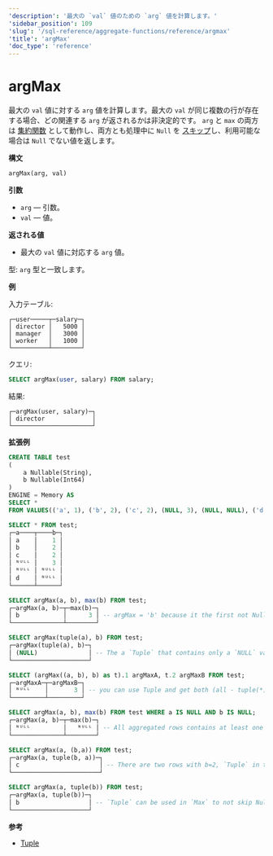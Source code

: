 ```yaml
---
'description': '最大の `val` 値のための `arg` 値を計算します。'
'sidebar_position': 109
'slug': '/sql-reference/aggregate-functions/reference/argmax'
'title': 'argMax'
'doc_type': 'reference'
---
```



# argMax

最大の `val` 値に対する `arg` 値を計算します。最大の `val` が同じ複数の行が存在する場合、どの関連する `arg` が返されるかは非決定的です。 `arg` と `max` の両方は [集約関数](/sql-reference/aggregate-functions/index.md) として動作し、両方とも処理中に `Null` を [スキップ](/sql-reference/aggregate-functions/index.md#null-processing)し、利用可能な場合は `Null` でない値を返します。

**構文**

```sql
argMax(arg, val)
```

**引数**

- `arg` — 引数。
- `val` — 値。

**返される値**

- 最大の `val` 値に対応する `arg` 値。

型: `arg` 型と一致します。

**例**

入力テーブル:

```text
┌─user─────┬─salary─┐
│ director │   5000 │
│ manager  │   3000 │
│ worker   │   1000 │
└──────────┴────────┘
```

クエリ:

```sql
SELECT argMax(user, salary) FROM salary;
```

結果:

```text
┌─argMax(user, salary)─┐
│ director             │
└──────────────────────┘
```

**拡張例**

```sql
CREATE TABLE test
(
    a Nullable(String),
    b Nullable(Int64)
)
ENGINE = Memory AS
SELECT *
FROM VALUES(('a', 1), ('b', 2), ('c', 2), (NULL, 3), (NULL, NULL), ('d', NULL));

SELECT * FROM test;
┌─a────┬────b─┐
│ a    │    1 │
│ b    │    2 │
│ c    │    2 │
│ ᴺᵁᴸᴸ │    3 │
│ ᴺᵁᴸᴸ │ ᴺᵁᴸᴸ │
│ d    │ ᴺᵁᴸᴸ │
└──────┴──────┘

SELECT argMax(a, b), max(b) FROM test;
┌─argMax(a, b)─┬─max(b)─┐
│ b            │      3 │ -- argMax = 'b' because it the first not Null value, max(b) is from another row!
└──────────────┴────────┘

SELECT argMax(tuple(a), b) FROM test;
┌─argMax(tuple(a), b)─┐
│ (NULL)              │ -- The a `Tuple` that contains only a `NULL` value is not `NULL`, so the aggregate functions won't skip that row because of that `NULL` value
└─────────────────────┘

SELECT (argMax((a, b), b) as t).1 argMaxA, t.2 argMaxB FROM test;
┌─argMaxA─┬─argMaxB─┐
│ ᴺᵁᴸᴸ    │       3 │ -- you can use Tuple and get both (all - tuple(*)) columns for the according max(b)
└─────────┴─────────┘

SELECT argMax(a, b), max(b) FROM test WHERE a IS NULL AND b IS NULL;
┌─argMax(a, b)─┬─max(b)─┐
│ ᴺᵁᴸᴸ         │   ᴺᵁᴸᴸ │ -- All aggregated rows contains at least one `NULL` value because of the filter, so all rows are skipped, therefore the result will be `NULL`
└──────────────┴────────┘

SELECT argMax(a, (b,a)) FROM test;
┌─argMax(a, tuple(b, a))─┐
│ c                      │ -- There are two rows with b=2, `Tuple` in the `Max` allows to get not the first `arg`
└────────────────────────┘

SELECT argMax(a, tuple(b)) FROM test;
┌─argMax(a, tuple(b))─┐
│ b                   │ -- `Tuple` can be used in `Max` to not skip Nulls in `Max`
└─────────────────────┘
```

**参考**

- [Tuple](/sql-reference/data-types/tuple.md)
